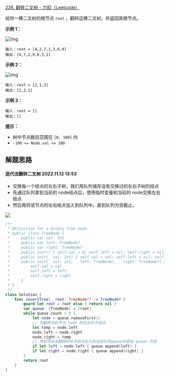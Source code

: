 [226\. 翻转二叉树 \- 力扣（Leetcode）](https://leetcode.cn/problems/invert-binary-tree/description/)



给你一棵二叉树的根节点 `root` ，翻转这棵二叉树，并返回其根节点。

**示例 1：**

![img](https://assets.leetcode.com/uploads/2021/03/14/invert1-tree.jpg)

```
输入：root = [4,2,7,1,3,6,9]
输出：[4,7,2,9,6,3,1]
```

**示例 2：**

![img](https://assets.leetcode.com/uploads/2021/03/14/invert2-tree.jpg)

```
输入：root = [2,1,3]
输出：[2,3,1]
```

**示例 3：**

```
输入：root = []
输出：[]
```

 

**提示：**

- 树中节点数目范围在 `[0, 100]` 内
- `-100 <= Node.val <= 100`



## 解题思路

#### 迭代法翻转二叉树  2022.11.12 13:53

- 交换每一个结点的左右子树，我们用队列储存没有交换过的左右子树的结点
- 先通过队列拿到当前的 node结点后，使用临时变量和当前的 node交换左右结点
- 然后再将该节点的左右结点加入到队列中。直到队列为空截止。

![](https://tva1.sinaimg.cn/large/008vxvgGgy1h82av9b7k8j31ag0cwt9l.jpg)



```swift
/**
 * Definition for a binary tree node.
 * public class TreeNode {
 *     public var val: Int
 *     public var left: TreeNode?
 *     public var right: TreeNode?
 *     public init() { self.val = 0; self.left = nil; self.right = nil; }
 *     public init(_ val: Int) { self.val = val; self.left = nil; self.right = nil; }
 *     public init(_ val: Int, _ left: TreeNode?, _ right: TreeNode?) {
 *         self.val = val
 *         self.left = left
 *         self.right = right
 *     }
 * }
 */
class Solution {
    func invertTree(_ root: TreeNode?) -> TreeNode? {
        guard let root = root else { return nil }
        var queue: [TreeNode] = [root]
        while queue.count > 0 {
            let node = queue.removeFirst()
            // 先翻转当前节点 node 的左右叶子结点
            let temp = node.left
            node.left = node.right
            node.right = temp
            // 然后将尚未翻转的叶子结点加入到当前队列queue中直到 queue 为空
            if let left = node.left { queue.append(left) }
            if let right = node.right { queue.append(right) }
        }
        return root
    }
}
```

